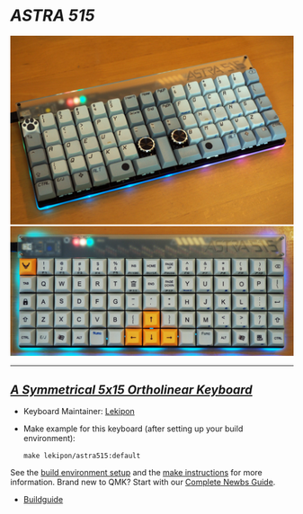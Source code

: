 # *ASTRA 515*

<img src="https://raw.githubusercontent.com/Lekipon/ASTRA515/master/doc/img/astra515_01.JPG" alt="ASTRA515" style="zoom: 67%;" />

<img src="https://raw.githubusercontent.com/Lekipon/ASTRA515/master/doc/img/astra515_02.JPG" alt="ASTRA515_2" style="zoom: 67%;" />

------

## *<u>**A Symmetrical 5x15 Ortholinear Keyboard**</u>*

* Keyboard Maintainer: [Lekipon](https://github.com/Lekipon)

* Make example for this keyboard (after setting up your build environment):

    ```
    make lekipon/astra515:default
    ```
    
    

See the [build environment setup](https://docs.qmk.fm/#/getting_started_build_tools) and the [make instructions](https://docs.qmk.fm/#/getting_started_make_guide) for more information. Brand new to QMK? Start with our [Complete Newbs Guide](https://docs.qmk.fm/#/newbs).



- [Buildguide](https://github.com/Lekipon/ASTRA515) 

